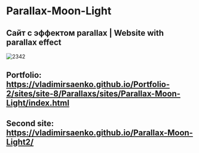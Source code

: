 # Parallax-Moon-Light
 
## Сайт с эффектом parallax | Website with parallax effect

![2342](https://user-images.githubusercontent.com/56477695/116458558-7606f080-a86d-11eb-8f27-7e697936fe0c.jpg)

## Portfolio: https://vladimirsaenko.github.io/Portfolio-2/sites/site-8/Parallaxs/sites/Parallax-Moon-Light/index.html

## Second site: https://vladimirsaenko.github.io/Parallax-Moon-Light2/
